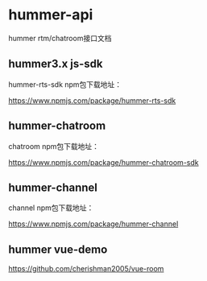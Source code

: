 # hummer-api

hummer rtm/chatroom接口文档

## hummer3.x js-sdk

hummer-rts-sdk npm包下载地址：

https://www.npmjs.com/package/hummer-rts-sdk

## hummer-chatroom

chatroom npm包下载地址：

https://www.npmjs.com/package/hummer-chatroom-sdk

## hummer-channel

channel npm包下载地址：

https://www.npmjs.com/package/hummer-channel

## hummer vue-demo

https://github.com/cherishman2005/vue-room
